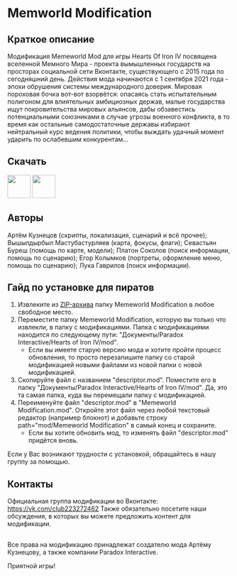 ﻿# Memworld Modification
 
## Краткое описание
Модификация Memeworld Mod для игры Hearts Of Iron IV посвящена вселенной Мемного Мира - проекта вымышленных государств на просторах социальной сети Вконтакте, существующего с 2015 года по сегодняшний день. Действия мода начинаются с 1 сентября 2021 года - эпохи обрушения системы международного доверия. Мировая пороховая бочка вот-вот взорвётся: опасаясь стать испытательным полигоном для влиятельных амбициозных держав, малые государства ищут покровительства мировых альянсов, дабы обзавестись потенциальными союзниками в случае угрозы военного конфликта, в то время как остальные самодостаточные державы избирают нейтральный курс ведения политики, чтобы выждать удачный момент ударить по ослабевшим конкурентам...

## Скачать
[<img src="https://i.redd.it/29p0cafbjtua1.png" height="52">](https://steamcommunity.com/sharedfiles/filedetails/?id=3139577655)
[<img src="https://upload.wikimedia.org/wikipedia/commons/f/f6/YandexDisk.png" height="52">](https://disk.yandex.ru/d/Av7g09FKAw8r0w)

## Авторы
Артём Кузнецов (скрипты, локализация, сценарий и всё прочее); 
Вышылдырбыл Мастубастурляев (карта, фокусы, флаги);
Севастьян Буреш (помощь по карте, модели);
Платон Соколов (поиск информации, помощь по сценарию);
Егор Колымков (портреты, оформление меню, помощь по сценарию);
Лука Гаврилов (поиск информации).

## Гайд по установке для пиратов
1. Извлеките из [ZIP-архива](https://disk.yandex.ru/d/Av7g09FKAw8r0w) папку Memeworld Modification в любое свободное место.
2. Переместите папку Memeworld Modification, которую вы только что извлекли, в папку с модификациями. Папка с модификациями находится по следующему пути: "Документы/Paradox Interactive/Hearts of Iron IV/mod".
   - Если вы имеете старую версию мода и хотите пройти процесс обновления, то просто перезапишите папку со старой модификацией новыми файлами из новой папки с новой модификацией.
3. Скопируйте файл с названием "descriptor.mod". Поместите его в папку "Документы/Paradox Interactive/Hearts of Iron IV/mod". Да, это та самая папка, куда вы перемещали папку с модификацией.
4. Переименуйте файл "descriptor.mod" в "Memeworld Modification.mod". Откройте этот файл через любой текстовый редактор (например блокнот) и добавьте строку path="mod/Memeworld Modification" в самый конец и сохраните.
   - Если вы хотите обновить мод, то изменять файл "descriptor.mod" придётся вновь.
 
Если у Вас возникают трудности с установкой, обращайтесь в нашу группу за помощью.

## Контакты
Официальная группа модификации во Вконтакте: https://vk.com/club223272462
Также обязательно посетите наши обсуждения, в которых вы можете предложить контент для модификации.

## 
Все права на модификацию принадлежат создателю мода Артёму Кузнецову, а также компании Paradox Interactive.

Приятной игры!
